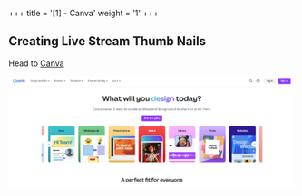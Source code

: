 +++
title = '[1] - Canva'
weight = '1'
+++

## Creating Live Stream Thumb Nails
Head to [Canva](https://canva.com)

![](canva-home.png)